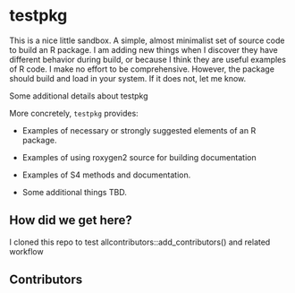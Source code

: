 # testpkg

This is a nice little sandbox. A simple, almost minimalist set of source code to build an R package. I am adding new things when I discover they have different behavior during build, or because I think they are useful examples of R code. I make no effort to be comprehensive. However, the package should build and load in your system. If it does not, let me know. 

Some additional details about testpkg

More concretely, `testpkg` provides:

 * Examples of necessary or strongly suggested elements of an R package.

 * Examples of using roxygen2 source for building documentation

 * Examples of S4 methods and documentation.

 * Some additional things TBD.

## How did we get here?

I cloned this repo to test allcontributors::add_contributors() and related workflow

## Contributors


